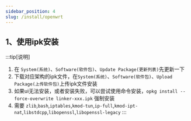 ```yaml
---
sidebar_position: 4
slug: /install/openwrt
---
```


## 1、使用ipk安装
:::tip[说明]
1. 在 `System(系统)`、`Software(软件包)`、`Update Package(更新列表)`先更新一下
2. 下载对应架构的ipk文件，在`System(系统)`、`Software(软件包)`、`Upload Package(上传软件包)`上传ipk文件安装
3. 如果ui无法安装，或者安装失败，可以尝试使用命令安装，`opkg install --force-overwrite linker-xxx.ipk` 强制安装
4. 需要 `zlib`,`bash`,`iptables`,`kmod-tun`,`ip-full`,`kmod-ipt-nat`,`libstdcpp`,`libopenssl`,`libopenssl-legacy`
:::